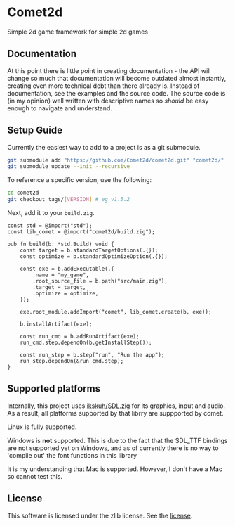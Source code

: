 # Comet2d

Simple 2d game framework for simple 2d games

## Documentation
At this point there is little point in creating documentation - the API will change so much that documentation will become outdated almost instantly, creating even more technical debt than there already is. Instead of documentation, see the examples and the source code. The source code is (in my opinion) well written with descriptive names so *should* be easy enough to navigate and understand.

## Setup Guide
Currently the easiest way to add to a project is as a git submodule.

```sh
git submodule add "https://github.com/Comet2d/comet2d.git" "comet2d/"
git submodule update --init --recursive
```

To reference a specific version, use the following:
```sh
cd comet2d
git checkout tags/[VERSION] # eg v1.5.2
```

Next, add it to your `build.zig`.
```zig
const std = @import("std");
const lib_comet = @import("comet2d/build.zig");

pub fn build(b: *std.Build) void {
    const target = b.standardTargetOptions(.{});
    const optimize = b.standardOptimizeOption(.{});

    const exe = b.addExecutable(.{
        .name = "my_game",
        .root_source_file = b.path("src/main.zig"),
        .target = target,
        .optimize = optimize,
    });

    exe.root_module.addImport("comet", lib_comet.create(b, exe));

    b.installArtifact(exe);

    const run_cmd = b.addRunArtifact(exe);
    run_cmd.step.dependOn(b.getInstallStep());

    const run_step = b.step("run", "Run the app");
    run_step.dependOn(&run_cmd.step);
}
```

## Supported platforms
Internally, this project uses [ikskuh/SDL.zig](https://github.com/ikskuh/SDL.zig) for its graphics, input and audio. As a result, all platforms supported by that librry are suppported by comet.

Linux is fully supported.

Windows is **not** supported. This is due to the fact that the SDL_TTF bindings are not supported yet on Windows, and as of currently there is no way to 'compile out' the font functions in this library

It is my understanding that Mac is supported. However, I don't have a Mac so cannot test this.

## License
This software is licensed under the zlib license. See the [license](LICENSE).